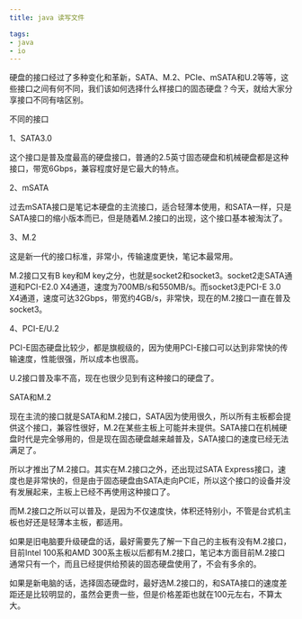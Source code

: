 ```yaml
---
title: java 读写文件

tags: 
- java
- io
---
```


硬盘的接口经过了多种变化和革新，SATA、M.2、PCIe、mSATA和U.2等等，这些接口之间有何不同，我们该如何选择什么样接口的固态硬盘？今天，就给大家分享接口不同有啥区别。

不同的接口

1、SATA3.0

这个接口是普及度最高的硬盘接口，普通的2.5英寸固态硬盘和机械硬盘都是这种接口，带宽6Gbps，兼容程度好是它最大的特点。


2、mSATA

过去mSATA接口是笔记本硬盘的主流接口，适合轻薄本使用，和SATA一样，只是SATA接口的缩小版本而已，但是随着M.2接口的出现，这个接口基本被淘汰了。


3、M.2

这是新一代的接口标准，非常小，传输速度更快，笔记本最常用。

M.2接口又有B key和M key之分，也就是socket2和socket3。socket2走SATA通道和PCI-E2.0 X4通道，速度为700MB/s和550MB/s。而socket3走PCI-E 3.0 X4通道，速度可达32Gbps，带宽约4GB/s，非常快，现在的M.2接口一直在普及socket3。


4、PCI-E/U.2

PCI-E固态硬盘比较少，都是旗舰级的，因为使用PCI-E接口可以达到非常快的传输速度，性能很强，所以成本也很高。


U.2接口普及率不高，现在也很少见到有这种接口的硬盘了。

SATA和M.2

现在主流的接口就是SATA和M.2接口，SATA因为使用很久，所以所有主板都会提供这个接口，兼容性很好，M.2在某些主板上可能并未提供。SATA接口在机械硬盘时代是完全够用的，但是现在固态硬盘越来越普及，SATA接口的速度已经无法满足了。


所以才推出了M.2接口。其实在M.2接口之外，还出现过SATA Express接口，速度也是非常快的，但是由于固态硬盘由SATA走向PCIE，所以这个接口的设备并没有发展起来，主板上已经不再使用这种接口了。

而M.2接口之所以可以普及，是因为不仅速度快，体积还特别小，不管是台式机主板也好还是轻薄本主板，都适用。


如果是旧电脑要升级硬盘的话，最好需要先了解一下自己的主板有没有M.2接口，目前Intel 100系和AMD 300系主板以后都有M.2接口，笔记本方面目前M.2接口通常只有一个，而且已经提供给预装的固态硬盘使用了，不会有多余的。

如果是新电脑的话，选择固态硬盘时，最好选M.2接口的，和SATA接口的速度差距还是比较明显的，虽然会更贵一些，但是价格差距也就在100元左右，不算太大。